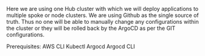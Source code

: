 Here we are using one Hub cluster with which we will deploy applications to multiple spoke or node clusters. We are using Github as the single source of truth. Thus no one will be able to manually change any configurations within the cluster or they will be rolled back by the ArgoCD as per the GIT configurations.

Prerequisites:
AWS CLI
Kubectl
Argocd
Argocd CLI


